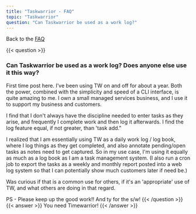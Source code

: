```yaml
---
title: "Taskwarrior - FAQ"
topic: "Taskwarrior"
question: "Can Taskwarrior be used as a work log?"
---
```


Back to the [FAQ](/support/faq)

{{< question >}}
### Can Taskwarrior be used as a work log? Does anyone else use it this way?

First time post here.
I've been using TW on and off for about a year.
Both the power, combined with the simplicity and speed of a CLI interface, is quite amazing to me.
I own a small managed services business, and I use it to support my business and customers.

I find that I don't always have the discipline needed to enter tasks as they arise, and frequently I complete work and then log it afterwards.
I find the log feature equal, if not greater, than 'task add."

I realized that I am essentially using TW as a daily work log / log book, where I log things as they get completed, and also annotate pending/open tasks as notes need to get captured.
So in my use case, I'm using it equally as much as a log book as I am a task management system.
(I also run a cron job to export the tasks as a weekly and monthly report posted into a web log system so that I can potentially show much customers later if need be.)

Was curious if that is a common use for others, if it's an 'appropriate' use of TW, and what others are doing in that regard.

PS - Please keep up the good work!!  And ty for the s/w!
{{< /question >}}
{{< answer >}}
You need Timewarrior!
{{< /answer >}}
